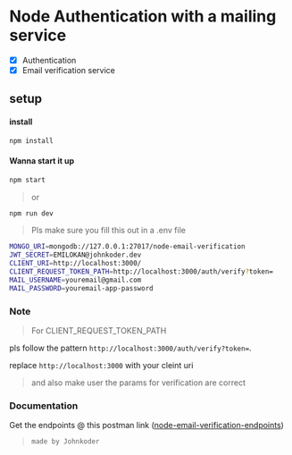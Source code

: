 # Node Authentication with a mailing service

- [x] Authentication
- [x] Email verification service

## setup

#### install

```bash
npm install
```

#### Wanna start it up

```bash
npm start
```

> or

```bash
npm run dev
```

> Pls make sure you fill this out in a .env file

```bash
MONGO_URI=mongodb://127.0.0.1:27017/node-email-verification
JWT_SECRET=EMILOKAN@johnkoder.dev
CLIENT_URI=http://localhost:3000/
CLIENT_REQUEST_TOKEN_PATH=http://localhost:3000/auth/verify?token=
MAIL_USERNAME=youremail@gmail.com
MAIL_PASSWORD=youremail-app-password
```

### Note

> For CLIENT_REQUEST_TOKEN_PATH

pls follow the pattern `http://localhost:3000/auth/verify?token=`.

replace `http://localhost:3000` with your cleint uri

> and also make user the params for verification are correct

### Documentation

Get the endpoints @ this postman link
([node-email-verification-endpoints](https://www.postman.com/frixxapp/workspace/my-public-apis/collection/22268402-25956222-1089-4c9f-85f6-72f92911ad0f?action=share&creator=22268402))

> `made by Johnkoder`

